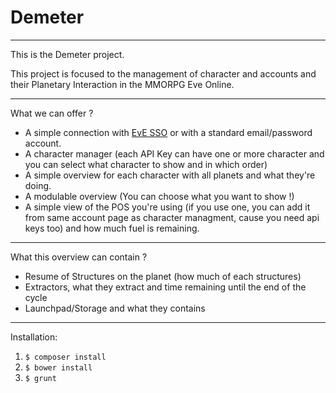 # Demeter

---

This is the Demeter project.

This project is focused to the management of character and accounts and their Planetary Interaction in the MMORPG Eve Online.

---

What we can offer ?
- A simple connection with [EvE SSO](https://developers.eveonline.com/resource/single-sign-on) or with a standard email/password account.
- A character manager (each API Key can have one or more character and you can select what character to show and in which order)
- A simple overview for each character with all planets and what they're doing.
- A modulable overview (You can choose what you want to show !)
- A simple view of the POS you're using (if you use one, you can add it from same account page as character managment, cause you need api keys too) and how much fuel is remaining.

---

What this overview can contain ?
- Resume of Structures on the planet (how much of each structures)
- Extractors, what they extract and time remaining until the end of the cycle
- Launchpad/Storage and what they contains


---

Installation:
1. `$ composer install`
2. `$ bower install`
3. `$ grunt`
